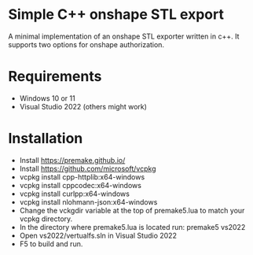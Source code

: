 # Simple C++ onshape STL export

A minimal implementation of an onshape STL exporter written in c++. It supports two options for onshape authorization.

# Requirements
* Windows 10 or 11
* Visual Studio 2022 (others might work)

# Installation
* Install https://premake.github.io/
* Install https://github.com/microsoft/vcpkg
* vcpkg install cpp-httplib:x64-windows
* vcpkg install cppcodec:x64-windows
* vcpkg install curlpp:x64-windows
* vcpkg install nlohmann-json:x64-windows
* Change the vckgdir variable at the top of premake5.lua to match your vcpkg directory.
* In the directory where premake5.lua is located run: premake5 vs2022
* Open vs2022/vertualfs.sln in Visual Studio 2022
* F5 to build and run.

